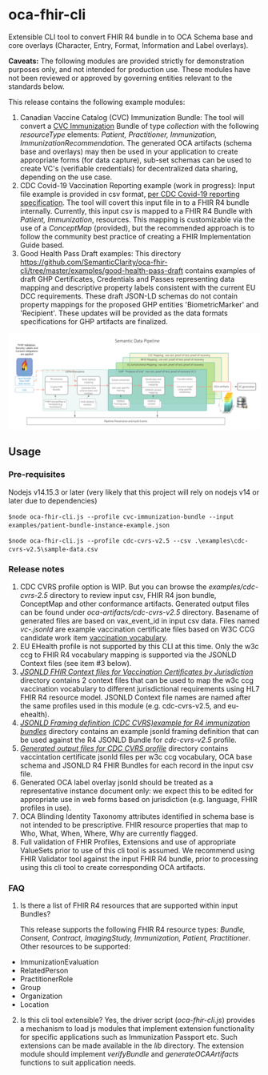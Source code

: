# oca-fhir-cli
Extensible CLI tool to convert FHIR R4 bundle in to OCA Schema base and core overlays (Character, Entry, Format, Information and Label overlays). 

**Caveats:** The following modules are provided strictly for demonstration purposes only, and not intended for production use. These modules have not been reviewed or approved by governing entities relevant to the standards below.

This release contains the following example modules:
1. Canadian Vaccine Catalog (CVC) Immunization Bundle: The tool will convert a [CVC Immunization](https://cvc.canimmunize.ca/en/home) Bundle of type *collection* with the following *resourceType* elements: *Patient, Practitioner, Immunization, ImmunizationRecommendation*. The generated OCA artifacts (schema base and overlays) may then be used in your application to create appropriate forms (for data capture), sub-set schemas can be used to create VC's (verifiable credentials) for decentralized data sharing, depending on the use case.
2. CDC Covid-19 Vaccination Reporting example (work in progress): Input file example is provided in csv format, [per CDC Covid-19 reporting specification](https://www.cdc.gov/vaccines/covid-19/reporting/requirements/index.html). The tool will covert this input file in to a FHIR R4 bundle internally. Currently, this input csv is mapped to a FHIR R4 Bundle with *Patient, Immunization*, resources. This mapping is customizable via the use of a *ConceptMap* (provided), but the recommended approach is to follow the community best practice of creating a FHIR Implementation Guide based.
3. Good Health Pass Draft examples: This directory https://github.com/SemanticClarity/oca-fhir-cli/tree/master/examples/good-health-pass-draft contains examples of draft GHP Certificates, Credentials and Passes representing data mapping and descriptive property labels consistent with the current EU DCC requirements. These draft JSON-LD schemas do not contain property mappings for the proposed GHP entities 'BiometricMarker' and 'Recipient'. These updates will be provided as the data formats specifications for GHP artifacts are finalized.


![oca-fhir-cli usage scenario](doc/images/SemanticDataPipeline-FHIR.png)

## Usage

### Pre-requisites
Nodejs v14.15.3 or later (very likely that this project will rely on nodejs v14 or later due to dependencies)


`$node oca-fhir-cli.js --profile cvc-immunization-bundle --input examples/patient-bundle-instance-example.json`

`$node oca-fhir-cli.js --profile cdc-cvrs-v2.5 --csv .\examples\cdc-cvrs-v2.5\sample-data.csv`



### Release notes
1. CDC CVRS profile option is WIP. But you can browse the *examples/cdc-cvrs-2.5* directory to review input csv, FHIR R4 json bundle, ConceptMap and other conformance artifacts. Generated output files can be found under *oca-artifacts/cdc-cvrs-v2.5* directory. Basename of generated files are based on vax_event_id in input csv data. Files named *vc-.jsonld* are example vaccination certificate files based on W3C CCG candidate work item [vaccination vocabulary](https://w3c-ccg.github.io/vaccination-vocab/).
2. EU EHealth profile is not supported by this CLI at this time. Only the w3c ccg to FHIR R4 vocabulary mapping is supported via the JSONLD Context files (see item #3 below).
3. *[JSONLD FHIR Context files for Vaccination Certificates by Jurisdiction](data/r4/jsonld-context-files)* directory contains 2 context files that can be used to map the w3c ccg vaccination vocabulary to different jurisdictional requirements using HL7 FHIR R4 resource model. JSONLD Context file names are named after the same profiles used in this module (e.g. cdc-cvrs-v2.5, and eu-ehealth).
4. *[JSONLD Framing definition (CDC CVRS)example for R4 immunization bundles](data/jsonld-frames)* directory contains an example jsonld framing definition that can be used against the R4 JSONLD Bundle for *cdc-cvrs-v2.5* profile.
5. *[Generated output files for CDC CVRS profile](generated/cdc-cvrs-v2.5)* directory contains vaccintation certificate jsonld files per w3c ccg vocabulary, OCA base schema and JSONLD R4 FHIR Bundles for each record in the input csv file.
6. Generated OCA label overlay jsonld should be treated as a representative instance document only: we expect this to be edited for appropriate use in web forms based on jurisdiction (e.g. language, FHIR profiles in use).
7. OCA Blinding Identity Taxonomy attributes identified in schema base is not intended to be prescriptive. FHIR resource properties that map to Who, What, When, Where, Why are currently flagged.
8. Full validation of FHIR Profiles, Extensions and use of appropriate ValueSets prior to use of this cli tool is assumed. We recommend using FHIR Validator tool against the input FHIR R4 bundle, prior to processing using this cli tool to create corresponding OCA artifacts.


### FAQ
1. Is there a list of FHIR R4 resources that are supported within input Bundles?

   This release supports the following FHIR R4 resource types: *Bundle, Consent, Contract, ImagingStudy, Immunization, Patient, Practitioner*.
   Other resources to be supported: 
- ImmunizationEvaluation
- RelatedPerson
- PractitionerRole
- Group
- Organization
- Location

2. Is this cli tool extensible?
 Yes, the driver script (*oca-fhir-cli.js*) provides a mechanism to load js modules that implement extension functionality for specific applications such as Immunization Passport etc. Such extensions can be made available in the *lib* directory. The extension module should implement *verifyBundle* and *generateOCAArtifacts* functions to suit application needs.
